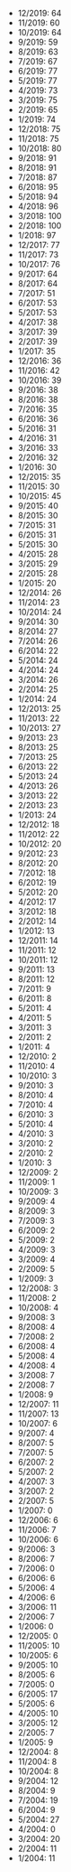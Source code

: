 *  12/2019: 64
*  11/2019: 60
*  10/2019: 64
*  9/2019: 59
*  8/2019: 63
*  7/2019: 67
*  6/2019: 77
*  5/2019: 77
*  4/2019: 73
*  3/2019: 75
*  2/2019: 65
*  1/2019: 74
*  12/2018: 75
*  11/2018: 75
*  10/2018: 80
*  9/2018: 91
*  8/2018: 91
*  7/2018: 87
*  6/2018: 95
*  5/2018: 94
*  4/2018: 96
*  3/2018: 100
*  2/2018: 100
*  1/2018: 97
*  12/2017: 77
*  11/2017: 73
*  10/2017: 76
*  9/2017: 64
*  8/2017: 64
*  7/2017: 51
*  6/2017: 53
*  5/2017: 53
*  4/2017: 38
*  3/2017: 39
*  2/2017: 39
*  1/2017: 35
*  12/2016: 36
*  11/2016: 42
*  10/2016: 39
*  9/2016: 38
*  8/2016: 38
*  7/2016: 35
*  6/2016: 36
*  5/2016: 31
*  4/2016: 31
*  3/2016: 33
*  2/2016: 32
*  1/2016: 30
*  12/2015: 35
*  11/2015: 30
*  10/2015: 45
*  9/2015: 40
*  8/2015: 30
*  7/2015: 31
*  6/2015: 31
*  5/2015: 30
*  4/2015: 28
*  3/2015: 29
*  2/2015: 28
*  1/2015: 20
*  12/2014: 26
*  11/2014: 23
*  10/2014: 24
*  9/2014: 30
*  8/2014: 27
*  7/2014: 26
*  6/2014: 22
*  5/2014: 24
*  4/2014: 24
*  3/2014: 26
*  2/2014: 25
*  1/2014: 24
*  12/2013: 25
*  11/2013: 22
*  10/2013: 27
*  9/2013: 23
*  8/2013: 25
*  7/2013: 25
*  6/2013: 22
*  5/2013: 24
*  4/2013: 26
*  3/2013: 22
*  2/2013: 23
*  1/2013: 24
*  12/2012: 18
*  11/2012: 22
*  10/2012: 20
*  9/2012: 23
*  8/2012: 20
*  7/2012: 18
*  6/2012: 19
*  5/2012: 20
*  4/2012: 17
*  3/2012: 18
*  2/2012: 14
*  1/2012: 13
*  12/2011: 14
*  11/2011: 12
*  10/2011: 12
*  9/2011: 13
*  8/2011: 12
*  7/2011: 9
*  6/2011: 8
*  5/2011: 4
*  4/2011: 5
*  3/2011: 3
*  2/2011: 2
*  1/2011: 4
*  12/2010: 2
*  11/2010: 4
*  10/2010: 3
*  9/2010: 3
*  8/2010: 4
*  7/2010: 4
*  6/2010: 3
*  5/2010: 4
*  4/2010: 3
*  3/2010: 2
*  2/2010: 2
*  1/2010: 3
*  12/2009: 2
*  11/2009: 1
*  10/2009: 3
*  9/2009: 4
*  8/2009: 3
*  7/2009: 3
*  6/2009: 2
*  5/2009: 2
*  4/2009: 3
*  3/2009: 4
*  2/2009: 5
*  1/2009: 3
*  12/2008: 3
*  11/2008: 2
*  10/2008: 4
*  9/2008: 3
*  8/2008: 4
*  7/2008: 2
*  6/2008: 4
*  5/2008: 4
*  4/2008: 4
*  3/2008: 7
*  2/2008: 7
*  1/2008: 9
*  12/2007: 11
*  11/2007: 13
*  10/2007: 6
*  9/2007: 4
*  8/2007: 5
*  7/2007: 5
*  6/2007: 2
*  5/2007: 2
*  4/2007: 3
*  3/2007: 2
*  2/2007: 5
*  1/2007: 0
*  12/2006: 6
*  11/2006: 7
*  10/2006: 6
*  9/2006: 3
*  8/2006: 7
*  7/2006: 0
*  6/2006: 6
*  5/2006: 4
*  4/2006: 6
*  3/2006: 11
*  2/2006: 7
*  1/2006: 0
*  12/2005: 0
*  11/2005: 10
*  10/2005: 6
*  9/2005: 10
*  8/2005: 6
*  7/2005: 0
*  6/2005: 17
*  5/2005: 6
*  4/2005: 10
*  3/2005: 12
*  2/2005: 7
*  1/2005: 9
*  12/2004: 8
*  11/2004: 8
*  10/2004: 8
*  9/2004: 12
*  8/2004: 9
*  7/2004: 19
*  6/2004: 9
*  5/2004: 27
*  4/2004: 0
*  3/2004: 20
*  2/2004: 11
*  1/2004: 11